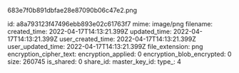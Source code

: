 683e7f0b891dbfae28e87090b06c47e2.png

id: a8a793123f47496ebb893e02c61763f7
mime: image/png
filename: 
created_time: 2022-04-17T14:13:21.399Z
updated_time: 2022-04-17T14:13:21.399Z
user_created_time: 2022-04-17T14:13:21.399Z
user_updated_time: 2022-04-17T14:13:21.399Z
file_extension: png
encryption_cipher_text: 
encryption_applied: 0
encryption_blob_encrypted: 0
size: 260745
is_shared: 0
share_id: 
master_key_id: 
type_: 4